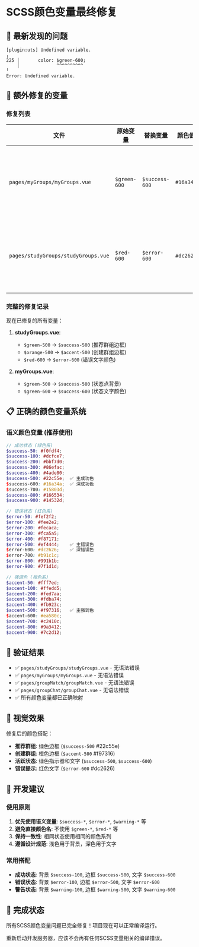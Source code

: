 # SCSS颜色变量最终修复

## 🐛 最新发现的问题
```
[plugin:uts] Undefined variable.
╷
225 │       color: $green-600;
    │              ^^^^^^^^^^
╵
Error: Undefined variable.
```

## 🔧 额外修复的变量

### 修复列表
| 文件 | 原始变量 | 替换变量 | 颜色值 | 用途 |
|------|---------|---------|-------|------|
| `pages/myGroups/myGroups.vue` | `$green-600` | `$success-600` | `#16a34a` | 活跃状态文字颜色 |
| `pages/studyGroups/studyGroups.vue` | `$red-600` | `$error-600` | `#dc2626` | 错误信息文字颜色 |

### 完整的修复记录
现在已修复的所有变量：

1. **studyGroups.vue**:
   - `$green-500` → `$success-500` (推荐群组边框)
   - `$orange-500` → `$accent-500` (创建群组边框)
   - `$red-600` → `$error-600` (错误文字颜色)

2. **myGroups.vue**:
   - `$green-500` → `$success-500` (状态点背景)
   - `$green-600` → `$success-600` (状态文字颜色)

## 📋 正确的颜色变量系统

### 语义颜色变量 (推荐使用)
```scss
// 成功状态 (绿色系)
$success-50: #f0fdf4;
$success-100: #dcfce7;
$success-200: #bbf7d0;
$success-300: #86efac;
$success-400: #4ade80;
$success-500: #22c55e;  ✅ 主成功色
$success-600: #16a34a;  ✅ 深成功色
$success-700: #15803d;
$success-800: #166534;
$success-900: #14532d;

// 错误状态 (红色系)
$error-50: #fef2f2;
$error-100: #fee2e2;
$error-200: #fecaca;
$error-300: #fca5a5;
$error-400: #f87171;
$error-500: #ef4444;    ✅ 主错误色
$error-600: #dc2626;    ✅ 深错误色
$error-700: #b91c1c;
$error-800: #991b1b;
$error-900: #7f1d1d;

// 强调色 (橙色系)
$accent-50: #fff7ed;
$accent-100: #ffedd5;
$accent-200: #fed7aa;
$accent-300: #fdba74;
$accent-400: #fb923c;
$accent-500: #f97316;   ✅ 主强调色
$accent-600: #ea580c;
$accent-700: #c2410c;
$accent-800: #9a3412;
$accent-900: #7c2d12;
```

## 🧪 验证结果
- ✅ `pages/studyGroups/studyGroups.vue` - 无语法错误
- ✅ `pages/myGroups/myGroups.vue` - 无语法错误
- ✅ `pages/groupMatch/groupMatch.vue` - 无语法错误
- ✅ `pages/groupChat/groupChat.vue` - 无语法错误
- ✅ 所有颜色变量都已正确映射

## 📱 视觉效果
修复后的颜色搭配：
- **推荐群组**: 绿色边框 (`$success-500` #22c55e)
- **创建群组**: 橙色边框 (`$accent-500` #f97316)
- **活跃状态**: 绿色指示器和文字 (`$success-500`, `$success-600`)
- **错误提示**: 红色文字 (`$error-600` #dc2626)

## 🔧 开发建议

### 使用原则
1. **优先使用语义变量**: `$success-*`, `$error-*`, `$warning-*` 等
2. **避免直接颜色名**: 不使用 `$green-*`, `$red-*` 等
3. **保持一致性**: 相同状态使用相同的颜色系列
4. **遵循设计规范**: 浅色用于背景，深色用于文字

### 常用搭配
- **成功状态**: 背景 `$success-100`, 边框 `$success-500`, 文字 `$success-600`
- **错误状态**: 背景 `$error-100`, 边框 `$error-500`, 文字 `$error-600`
- **警告状态**: 背景 `$warning-100`, 边框 `$warning-500`, 文字 `$warning-600`

## 🚀 完成状态
所有SCSS颜色变量问题已完全修复！项目现在可以正常编译运行。

重新启动开发服务器，应该不会再有任何SCSS变量相关的编译错误。

